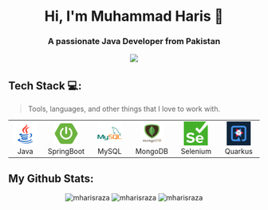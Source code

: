   <h1 align="center">Hi, I'm Muhammad Haris 👋</h1>
<h3 align="center">A passionate Java Developer from Pakistan</h3>


<p align="center"><img src="https://komarev.com/ghpvc/?username=mharisraza&style=for-the-badge&color=green"/></p>
  
  <h2 align="left">Tech Stack 💻:</h2>

> Tools, languages, and other things that I love to work with.

 <table align="center">
  <tr>
     <td align="center" width="96">
      <a href="#">
        <img src="/images/java.png" width="48" height="48" alt="java" />
      </a>
      <br>Java
      <td style="white-space: nowrap;" align="center" width="96">
      <a href="#">
        <img src="/images/springboot.png" width="48" height="48" alt="springboot" />
      </a>
      <br>SpringBoot
    </td>
     <td align="center" width="96">
      <a href="#">
        <img src="/images/mysql.png" width="48" height="48" alt="mysql" />
      </a>
      <br>MySQL
    </td>
        <td align="center" width="96">
      <a href="#">
        <img src="/images/mongodb.png" width="48" height="48" alt="mongodb" />
      </a>
      <br>MongoDB
    </td>
         <td align="center" width="96">
      <a href="#">
        <img src="/images/selenium.png" width="48" height="48" alt="selenium" />
      </a>
      <br>Selenium
    </td>
     <td align="center" width="96">
      <a href="#">
        <img src="/images/quarkus.png" width="48" height="48" alt="mysql" />
      </a>
      <br>Quarkus
    </td>
  </tr>
</table>

## My Github Stats:
<p align="center">
  <img width="330" height="210" src="https://github-readme-stats.vercel.app/api/top-langs?username=mharisraza&show_icons=true&locale=en&layout=compact&theme=dark" alt="mharisraza" />
  <img width="400" height="210" src="https://github-readme-streak-stats.herokuapp.com/?user=mharisraza&theme=dark" alt="mharisraza"/>
  <img width="400" height="200" src="https://github-readme-stats.vercel.app/api?username=mharisraza&show_icons=true&locale=en&theme=dark" alt="mharisraza"/>

</p>
